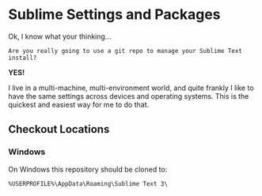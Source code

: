 # Sublime Settings and Packages

Ok, I know what your thinking...

````Are you really going to use a git repo to manage your Sublime Text install?````

**YES!**

I live in a multi-machine, multi-environment world, and quite frankly I like to have the same settings across devices and operating systems. This is the quickest and easiest way for me to do that. 


## Checkout Locations

### Windows
On Windows this repository should be cloned to: 

    %USERPROFILE%\AppData\Roaming\Sublime Text 3\